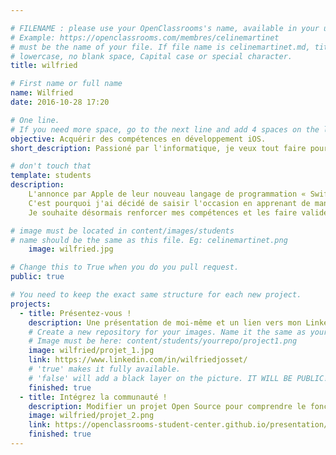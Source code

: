 ```yaml
---

# FILENAME : please use your OpenClassrooms's name, available in your url.
# Example: https://openclassrooms.com/membres/celinemartinet
# must be the name of your file. If file name is celinemartinet.md, title is celinemartinet.
# lowercase, no blank space, Capital case or special character.
title: wilfried

# First name or full name
name: Wilfried
date: 2016-10-28 17:20

# One line.
# If you need more space, go to the next line and add 4 spaces on the left, as in 'description'.
objective: Acquérir des compétences en développement iOS.
short_description: Passioné par l'informatique, je veux tout faire pour que cela en devienne mon métier.

# don't touch that
template: students
description:
    L'annonce par Apple de leur nouveau langage de programmation « Swift » et l'adoption grandissante de ce dernier me démontre que la fenêtre d'opportunité est grande ouverte.
    C'est pourquoi j'ai décidé de saisir l'occasion en apprenant de manière autodidacte à créer des applications iOS.
    Je souhaite désormais renforcer mes compétences et les faire valider par le biais de ce parcours afin d'obtenir un job dans le secteur.

# image must be located in content/images/students
# name should be the same as this file. Eg: celinemartinet.png
    image: wilfried.jpg

# Change this to True when you do you pull request.
public: true

# You need to keep the exact same structure for each new project.
projects:
  - title: Présentez-vous !
    description: Une présentation de moi-même et un lien vers mon LinkedIn.
    # Create a new repository for your images. Name it the same as your nickname and profile picture.
    # Image must be here: content/students/yourrepo/project1.png
    image: wilfried/projet_1.jpg
    link: https://www.linkedin.com/in/wilfriedjosset/
    # 'true' makes it fully available.
    # 'false' will add a black layer on the picture. IT WILL BE PUBLIC!
    finished: true
  - title: Intégrez la communauté !
    description: Modifier un projet Open Source pour comprendre le fonctionnement de Git, de Github et des pull requests. 
    image: wilfried/projet_2.png
    link: https://openclassrooms-student-center.github.io/presentation/students/wilfried.html
    finished: true
---
```

